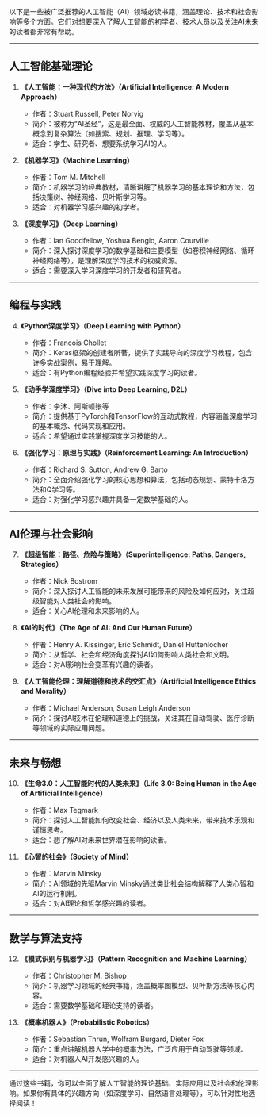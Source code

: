 以下是一些被广泛推荐的人工智能（AI）领域必读书籍，涵盖理论、技术和社会影响等多个方面。它们对想要深入了解人工智能的初学者、技术人员以及关注AI未来的读者都非常有帮助。

---

## **人工智能基础理论**
1. **《人工智能：一种现代的方法》（Artificial Intelligence: A Modern Approach）**
   - 作者：Stuart Russell, Peter Norvig
   - 简介：被称为“AI圣经”，这是最全面、权威的人工智能教材，覆盖从基本概念到复杂算法（如搜索、规划、推理、学习等）。
   - 适合：学生、研究者、想要系统学习AI的人。

2. **《机器学习》（Machine Learning）**
   - 作者：Tom M. Mitchell
   - 简介：机器学习的经典教材，清晰讲解了机器学习的基本理论和方法，包括决策树、神经网络、贝叶斯学习等。
   - 适合：对机器学习感兴趣的初学者。

3. **《深度学习》（Deep Learning）**
   - 作者：Ian Goodfellow, Yoshua Bengio, Aaron Courville
   - 简介：深入探讨深度学习的数学基础和主要模型（如卷积神经网络、循环神经网络等），是理解深度学习技术的权威资源。
   - 适合：需要深入学习深度学习的开发者和研究者。

---

## **编程与实践**
4. **《Python深度学习》（Deep Learning with Python）**
   - 作者：Francois Chollet
   - 简介：Keras框架的创建者所著，提供了实践导向的深度学习教程，包含许多实战案例，易于理解。
   - 适合：有Python编程经验并希望实践深度学习的读者。

5. **《动手学深度学习》（Dive into Deep Learning, D2L）**
   - 作者：李沐、阿斯顿张等
   - 简介：提供基于PyTorch和TensorFlow的互动式教程，内容涵盖深度学习的基本概念、代码实现和应用。
   - 适合：希望通过实践掌握深度学习技能的人。

6. **《强化学习：原理与实践》（Reinforcement Learning: An Introduction）**
   - 作者：Richard S. Sutton, Andrew G. Barto
   - 简介：全面介绍强化学习的核心思想和算法，包括动态规划、蒙特卡洛方法和Q学习等。
   - 适合：对强化学习感兴趣并具备一定数学基础的人。

---

## **AI伦理与社会影响**
7. **《超级智能：路径、危险与策略》（Superintelligence: Paths, Dangers, Strategies）**
   - 作者：Nick Bostrom
   - 简介：深入探讨人工智能的未来发展可能带来的风险及如何应对，关注超级智能对人类社会的影响。
   - 适合：关心AI伦理和未来影响的人。

8. **《AI的时代》（The Age of AI: And Our Human Future）**
   - 作者：Henry A. Kissinger, Eric Schmidt, Daniel Huttenlocher
   - 简介：从哲学、社会和经济角度探讨AI如何影响人类社会和文明。
   - 适合：对AI影响社会变革有兴趣的读者。

9. **《人工智能伦理：理解道德和技术的交汇点》（Artificial Intelligence Ethics and Morality）**
   - 作者：Michael Anderson, Susan Leigh Anderson
   - 简介：探讨AI技术在伦理和道德上的挑战，关注其在自动驾驶、医疗诊断等领域的实际应用问题。

---

## **未来与畅想**
10. **《生命3.0：人工智能时代的人类未来》（Life 3.0: Being Human in the Age of Artificial Intelligence）**
    - 作者：Max Tegmark
    - 简介：探讨人工智能如何改变社会、经济以及人类未来，带来技术乐观和谨慎思考。
    - 适合：想了解AI对未来世界潜在影响的读者。

11. **《心智的社会》（Society of Mind）**
    - 作者：Marvin Minsky
    - 简介：AI领域的先驱Marvin Minsky通过类比社会结构解释了人类心智和AI的运行机制。
    - 适合：对AI理论和哲学感兴趣的读者。

---

## **数学与算法支持**
12. **《模式识别与机器学习》（Pattern Recognition and Machine Learning）**
    - 作者：Christopher M. Bishop
    - 简介：机器学习领域的经典书籍，涵盖概率图模型、贝叶斯方法等核心内容。
    - 适合：需要数学基础和理论支持的读者。

13. **《概率机器人》（Probabilistic Robotics）**
    - 作者：Sebastian Thrun, Wolfram Burgard, Dieter Fox
    - 简介：重点讲解机器人学中的概率方法，广泛应用于自动驾驶等领域。
    - 适合：对机器人AI开发感兴趣的人。

---

通过这些书籍，你可以全面了解人工智能的理论基础、实际应用以及社会和伦理影响。如果你有具体的兴趣方向（如深度学习、自然语言处理等），可以针对性地选择阅读！